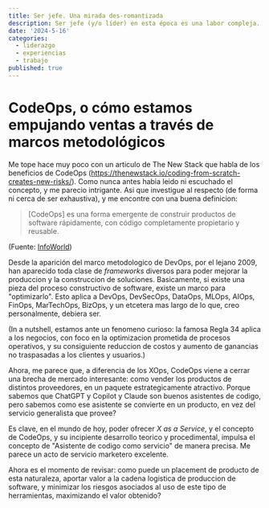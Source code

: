 ```yaml
---
title: Ser jefe. Una mirada des-romantizada
description: Ser jefe (y/o líder) en esta época es una labor compleja.
date: '2024-5-16'
categories:
  - liderazgo
  - experiencias
  - trabajo
published: true
---
```

# CodeOps, o cómo estamos empujando ventas a través de marcos metodológicos

Me tope hace muy poco con un articulo de The New Stack que habla de los beneficios de CodeOps (https://thenewstack.io/coding-from-scratch-creates-new-risks/). Como nunca antes habia leido ni escuchado el concepto, y me parecio intrigante. Asi que investigue al respecto (de forma ni cerca de ser exhaustiva), y me encontre con una buena definicion:

> [CodeOps] es una forma emergente de construir productos de software rápidamente, con código completamente propietario y reusable.

(Fuente: [InfoWorld](https://www.infoworld.com/article/2335636/codeops-using-llms-and-systemic-code-reuse-to-accelerate-development.html))

Desde la aparición del marco metodologico de DevOps, por el lejano 2009, han aparecido toda clase de _frameworks_ diversos para poder mejorar la produccion y la construccion de soluciones. Basicamente, si existe una pieza del proceso constructivo de software, existe un marco para "optimizarlo". Esto aplica a DevOps, DevSecOps, DataOps, MLOps, AIOps, FinOps, MarTechOps, BizOps, y un etcetera mas largo de lo que, creo personalmente, debiera ser.

(In a nutshell, estamos ante un fenomeno curioso: la famosa Regla 34 aplica a los negocios, con foco en la optimizacion prometida de procesos operativos, y su consiguiente reduccion de costos y aumento de ganancias no traspasadas a los clientes y usuarios.)

Ahora, me parece que, a diferencia de los XOps, CodeOps viene a cerrar una brecha de mercado interesante: como vender los productos de distintos proveedores, en un paquete estrategicamente atractivo. Porque sabemos que ChatGPT y Copilot y Claude son buenos asistentes de codigo, pero sabemos como ese asistente se convierte en un producto, en vez del servicio generalista que provee?

Es clave, en el mundo de hoy, poder ofrecer _X as a Service_, y el concepto de CodeOps, y su incipiente desarrollo teorico y procedimental, impulsa el concepto de "Asistente de codigo como servicio" de manera precisa. Me parece un acto de servicio marketero excelente.

Ahora es el momento de revisar: como puede un placement de producto de esta naturaleza, aportar valor a la cadena logistica de produccion de software, y minimizar los riesgos asociados al uso de este tipo de herramientas, maximizando el valor obtenido?

